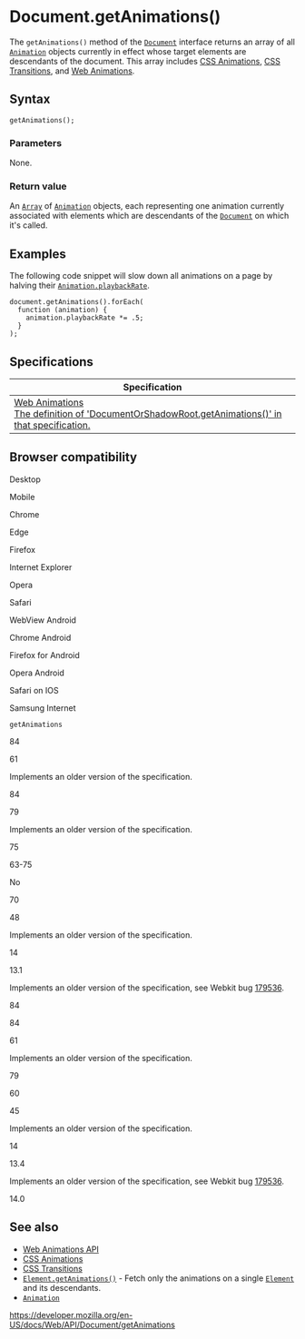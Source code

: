 # Document.getAnimations()

The `getAnimations()` method of the [`Document`](../document) interface returns an array of all [`Animation`](../animation) objects currently in effect whose target elements are descendants of the document. This array includes [CSS Animations](https://developer.mozilla.org/en-US/docs/Web/CSS/CSS_Animations), [CSS Transitions](https://developer.mozilla.org/en-US/docs/Web/CSS/CSS_Transitions), and [Web Animations](../web_animations_api).

## Syntax

    getAnimations();

### Parameters

None.

### Return value

An [`Array`](https://developer.mozilla.org/en-US/docs/Web/JavaScript/Reference/Global_Objects/Array) of [`Animation`](../animation) objects, each representing one animation currently associated with elements which are descendants of the [`Document`](../document) on which it's called.

## Examples

The following code snippet will slow down all animations on a page by halving their [`Animation.playbackRate`](../animation/playbackrate).

    document.getAnimations().forEach(
      function (animation) {
        animation.playbackRate *= .5;
      }
    );

## Specifications

<table><thead><tr class="header"><th>Specification</th></tr></thead><tbody><tr class="odd"><td><a href="https://drafts.csswg.org/web-animations-1/#dom-documentorshadowroot-getanimations">Web Animations<br />
<span class="small">The definition of 'DocumentOrShadowRoot.getAnimations()' in that specification.</span></a></td></tr></tbody></table>

## Browser compatibility

Desktop

Mobile

Chrome

Edge

Firefox

Internet Explorer

Opera

Safari

WebView Android

Chrome Android

Firefox for Android

Opera Android

Safari on IOS

Samsung Internet

`getAnimations`

84

61

Implements an older version of the specification.

84

79

Implements an older version of the specification.

75

63-75

No

70

48

Implements an older version of the specification.

14

13.1

Implements an older version of the specification, see Webkit bug [179536](https://webkit.org/b/179536).

84

84

61

Implements an older version of the specification.

79

60

45

Implements an older version of the specification.

14

13.4

Implements an older version of the specification, see Webkit bug [179536](https://webkit.org/b/179536).

14.0

## See also

- [Web Animations API](../web_animations_api)
- [CSS Animations](https://developer.mozilla.org/en-US/docs/Web/CSS/CSS_Animations)
- [CSS Transitions](https://developer.mozilla.org/en-US/docs/Web/CSS/CSS_Transitions)
- [`Element.getAnimations()`](../element/getanimations) - Fetch only the animations on a single [`Element`](../element) and its descendants.
- [`Animation`](../animation)

<a href="https://developer.mozilla.org/en-US/docs/Web/API/Document/getAnimations" class="_attribution-link">https://developer.mozilla.org/en-US/docs/Web/API/Document/getAnimations</a>
